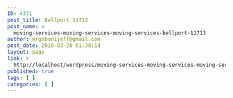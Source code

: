 ```yaml
---
ID: 4371
post_title: Bellport 11713
post_name: >
  moving-services-moving-services-moving-services-bellport-11713
author: mrgabonijeff@gmail.com
post_date: 2018-03-28 01:38:14
layout: page
link: >
  http://localhost/wordpress/moving-services-moving-services-moving-services-bellport-11713/
published: true
tags: [ ]
categories: [ ]
---
```


